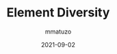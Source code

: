 ---
author: mmatuzo
date: 2021-09-02
permalink: false
tags:
  - html
target_url: https://www.matuzo.at/blog/element-diversity/
title: Element Diversity
---
